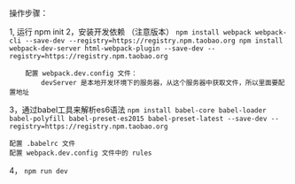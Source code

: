 操作步骤：

1, 运行 npm init
2，安装开发依赖 （注意版本）
        `npm install webpack webpack-cli --save-dev --registry=https://registry.npm.taobao.org
         npm install webpack-dev-server html-webpack-plugin --save-dev --registry=https://registry.npm.taobao.org
        `

        配置 webpack.dev.config 文件：
            devServer 是本地开发环境下的服务器，从这个服务器中获取文件，所以里面要配置地址
3，通过babel工具来解析es6语法
    `npm install babel-core babel-loader babel-polyfill babel-preset-es2015 babel-preset-latest --save-dev --registry=https://registry.npm.taobao.org`

    配置 .babelrc 文件
    配置 webpack.dev.config 文件中的 rules
4， `npm run dev`
